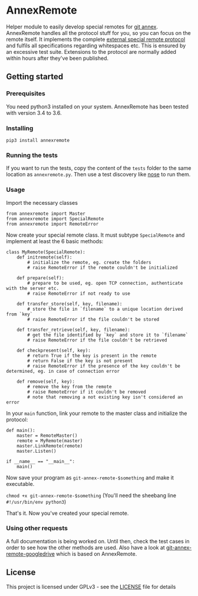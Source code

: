 # AnnexRemote
Helper module to easily develop special remotes for [git annex](https://git-annex.branchable.com).
AnnexRemote handles all the protocol stuff for you, so you can focus on the remote itself.
It implements the complete [external special remote protocol](https://git-annex.branchable.com/design/external_special_remote_protocol)
and fulfils all specifications regarding whitespaces etc. This is ensured by an excessive test suite.
Extensions to the protocol are normally added within hours after they've been published.

## Getting started
### Prerequisites
You need python3 installed on your system. AnnexRemote has been tested with version 3.4 to 3.6.

### Installing
`pip3 install annexremote`

### Running the tests
If you want to run the tests, copy the content of the `tests` folder to the same location as `annexremote.py`.
Then use a test discovery like [nose](http://nose.readthedocs.io) to run them.

### Usage

Import the necessary classes

```
from annexremote import Master
from annexremote import SpecialRemote
from annexremote import RemoteError
```

Now create your special remote class. It must subtype ``SpecialRemote`` and implement at least the 6 basic methods:

```
class MyRemote(SpecialRemote):
    def initremote(self):
        # initialize the remote, eg. create the folders
        # raise RemoteError if the remote couldn't be initialized

    def prepare(self):
        # prepare to be used, eg. open TCP connection, authenticate with the server etc.
        # raise RemoteError if not ready to use

    def transfer_store(self, key, filename):
        # store the file in `filename` to a unique location derived from `key`
        # raise RemoteError if the file couldn't be stored

    def transfer_retrieve(self, key, filename):
        # get the file identified by `key` and store it to `filename`
        # raise RemoteError if the file couldn't be retrieved

    def checkpresent(self, key):
        # return True if the key is present in the remote
        # return False if the key is not present
        # raise RemoteError if the presence of the key couldn't be determined, eg. in case of connection error
        
    def remove(self, key):
        # remove the key from the remote
        # raise RemoteError if it couldn't be removed
        # note that removing a not existing key isn't considered an error
```

In your ``main`` function, link your remote to the master class and initialize the protocol:

```
def main():
    master = RemoteMaster()
    remote = MyRemote(master)
    master.LinkRemote(remote)
    master.Listen()

if __name__ == "__main__":
    main()
```

Now save your program as ``git-annex-remote-$something`` and make it executable.

``chmod +x git-annex-remote-$something``
(You'll need the sheebang line ``#!/usr/bin/env python3``)

That's it. Now you've created your special remote.

### Using other requests
A full documentation is being worked on. Until then, check the test cases in order to see how the other methods are used. Also have a look at [git-annex-remote-googledrive](https://github.com/Lykos153/git-annex-remote-googledrive) which is based on AnnexRemote.

## License

This project is licensed under GPLv3 - see the [LICENSE](LICENSE) file for details

